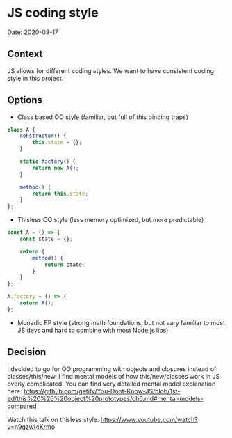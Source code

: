 # JS coding style

Date: 2020-08-17

## Context

JS allows for different coding styles. We want to have consistent coding style in this project.

## Options

* Class based OO style (familiar, but full of this binding traps)
```js
class A {
    constructor() {
        this.state = {};
    }

    static factory() {
        return new A();
    }

    method() {
        return this.state;
    }
};
```

* Thisless OO style (less memory optimized, but more predictable)
```js
const A = () => {
    const state = {};

    return {
        method() {
            return state;
        }
    }
};

A.factory = () => {
    return A();
}; 
```

* Monadic FP style (strong math foundations, but not vary familiar to most JS devs and hard to combine
with most Node.js libs)


## Decision

I decided to go for OO programming with objects and closures instead of classes/this/new.
I find mental models of how this/new/classes work in JS overly complicated.
You can find very detailed mental model explanation here: https://github.com/getify/You-Dont-Know-JS/blob/1st-ed/this%20%26%20object%20prototypes/ch6.md#mental-models-compared

Watch this talk on thisless style: https://www.youtube.com/watch?v=n9qzwI4Krmo

